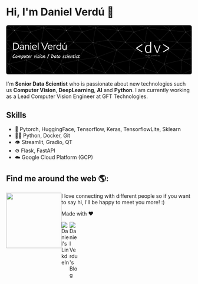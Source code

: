 # Hi, I'm Daniel Verdú 👋 

![Header](./davertor-github-header-image.png)

I'm **Senior Data Scientist** who is passionate about new technologies such us **Computer Vision**, **DeepLearning**, **AI** and **Python**. I am currently working as a Lead Computer Vision Engineer at GFT Technologies.

## Skills
- 🧠 Pytorch, HuggingFace, Tensorflow, Keras, TensorflowLite, Sklearn
- 👨‍💻 Python, Docker, Git 
- 👁️ Streamlit, Gradio, QT
- ⚙️ Flask, FastAPI
- ☁️ Google Cloud Platform (GCP)

## Find me around the web 🌎:

<img align="left" width="150" height="150" src="https://github.com/davertor/davertor/danielverdu_octocat.png?raw=true">

I love connecting with different people so if you want to say hi, I'll be happy to meet you more! :)

Made with :heart:

<p>
<a href="https://www.linkedin.com/in/daniel-verdu-torres/">
  <img align="left" alt="Daniel's LinkdeIn" width="22px" src="https://cdn.jsdelivr.net/npm/simple-icons@v3/icons/linkedin.svg" />
</a>
<a href="https://www.danielverdu.com/">
  <img align="left" alt="Daniel Verdu's Blog" width="22px" src="https://cdn.jsdelivr.net/npm/simple-icons@3.0.1/icons/wordpress.svg" />
</a>
</p>

<!--
**davertor/davertor** is a ✨ _special_ ✨ repository because its `README.md` (this file) appears on your GitHub profile.

Here are some ideas to get you started:

- 🔭 I’m currently working on ...
- 🌱 I’m currently learning ...
- 👯 I’m looking to collaborate on ...
- 🤔 I’m looking for help with ...
- 💬 Ask me about ...
- 📫 How to reach me: ...
- 😄 Pronouns: ...
- ⚡ Fun fact: ...
-->
